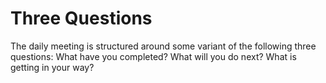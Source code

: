 # Three Questions


The daily meeting is structured around some variant of the following
three questions: What have you completed? What will you do next? What is
getting in your way?


